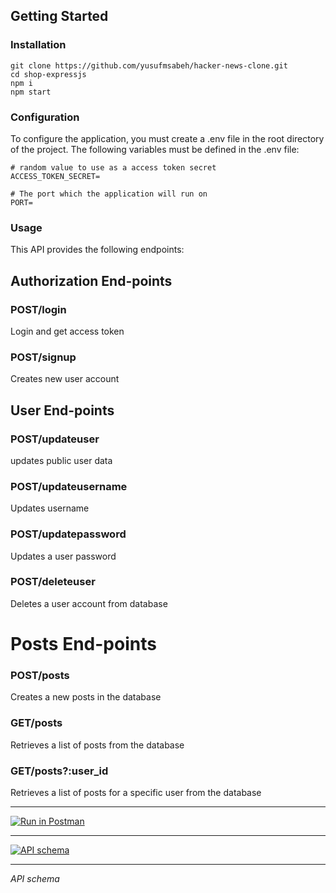 ## Getting Started

### Installation

```
git clone https://github.com/yusufmsabeh/hacker-news-clone.git
cd shop-expressjs
npm i
npm start
```

### Configuration

To configure the application, you must create a .env file in the root directory of the project. The following variables must be defined in the .env file:

```
# random value to use as a access token secret
ACCESS_TOKEN_SECRET=

# The port which the application will run on
PORT=
```

### Usage

This API provides the following endpoints:

## Authorization End-points

### POST/login

Login and get access token

### POST/signup

Creates new user account

## User End-points

### POST/updateuser

updates public user data

### POST/updateusername

Updates username

### POST/updatepassword

Updates a user password

### POST/deleteuser

Deletes a user account from database

# Posts End-points

### POST/posts

Creates a new posts in the database

### GET/posts

Retrieves a list of posts from the database

### GET/posts?:user_id

Retrieves a list of posts for a specific user from the database

---

[![Run in Postman](https://run.pstmn.io/button.svg)](https://app.getpostman.com/run-collection/22847465-b5c9b3c6-65f8-4297-a15b-fe3765f0d47a?action=collection%2Ffork&collection-url=entityId%3D22847465-b5c9b3c6-65f8-4297-a15b-fe3765f0d47a%26entityType%3Dcollection%26workspaceId%3D2d4f0c4a-f1d9-4a24-8e26-820600df482a)

---

[![API schema](https://www.flaticon.com/free-icon/api_9192360?term=api&page=1&position=54&origin=search&related_id=9192360)](https://www.getpostman.com/collections/22847465-b5c9b3c6-65f8-4297-a15b-fe3765f0d47a)

---

<i class="fa-solid fa-square-up-right" href="https://www.getpostman.com/collections/22847465-b5c9b3c6-65f8-4297-a15b-fe3765f0d47a" >API schema</i>
